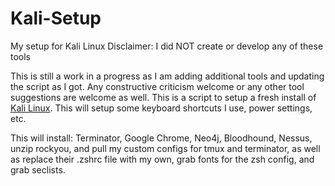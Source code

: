 # Kali-Setup
My setup for Kali Linux
Disclaimer: I did NOT create or develop any of these tools

This is still a work in a progress as I am adding additional tools and updating the script as I got. Any constructive criticism welcome or any other tool suggestions are welcome as well. This is a script to setup a fresh install of [Kali Linux](https://www.kali.org/). This will setup some keyboard shortcuts I use, power settings, etc.

This will install: Terminator, Google Chrome, Neo4j, Bloodhound, Nessus, unzip rockyou, and pull my custom configs for tmux and terminator, as well as replace their .zshrc file with my own, grab fonts for the zsh config, and grab seclists.
